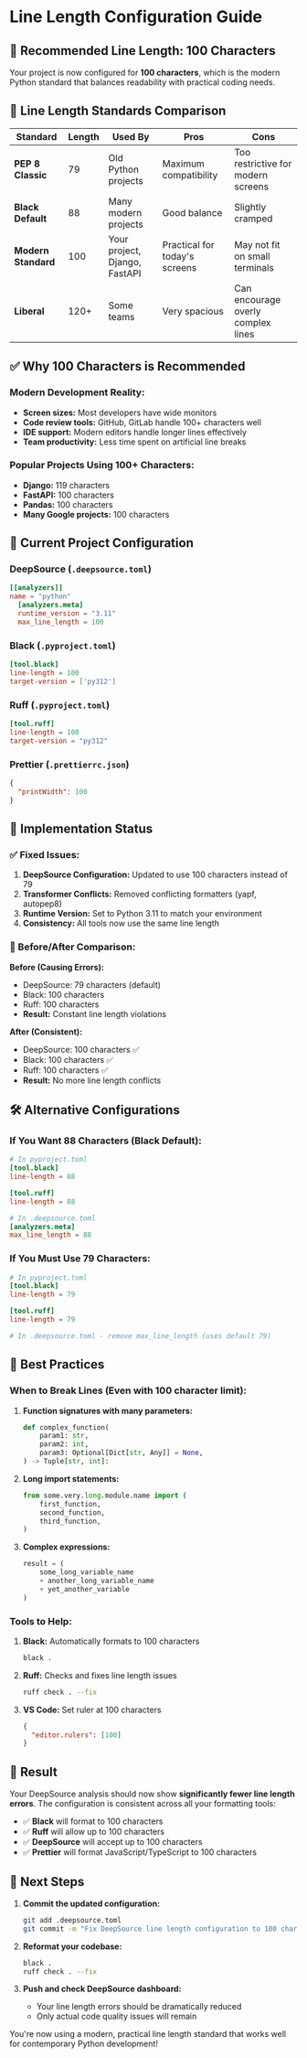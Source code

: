 # Line Length Configuration Guide

## 🎯 **Recommended Line Length: 100 Characters**

Your project is now configured for **100 characters**, which is the modern Python standard that balances readability with practical coding needs.

## 📏 **Line Length Standards Comparison**

| Standard            | Length | Used By                       | Pros                          | Cons                               |
| ------------------- | ------ | ----------------------------- | ----------------------------- | ---------------------------------- |
| **PEP 8 Classic**   | 79     | Old Python projects           | Maximum compatibility         | Too restrictive for modern screens |
| **Black Default**   | 88     | Many modern projects          | Good balance                  | Slightly cramped                   |
| **Modern Standard** | 100    | Your project, Django, FastAPI | Practical for today's screens | May not fit on small terminals     |
| **Liberal**         | 120+   | Some teams                    | Very spacious                 | Can encourage overly complex lines |

## ✅ **Why 100 Characters is Recommended**

### **Modern Development Reality:**

- **Screen sizes:** Most developers have wide monitors
- **Code review tools:** GitHub, GitLab handle 100+ characters well
- **IDE support:** Modern editors handle longer lines effectively
- **Team productivity:** Less time spent on artificial line breaks

### **Popular Projects Using 100+ Characters:**

- **Django:** 119 characters
- **FastAPI:** 100 characters
- **Pandas:** 100 characters
- **Many Google projects:** 100 characters

## 🔧 **Current Project Configuration**

### **DeepSource (`.deepsource.toml`)**

```toml
[[analyzers]]
name = "python"
  [analyzers.meta]
  runtime_version = "3.11"
  max_line_length = 100
```

### **Black (`.pyproject.toml`)**

```toml
[tool.black]
line-length = 100
target-version = ['py312']
```

### **Ruff (`.pyproject.toml`)**

```toml
[tool.ruff]
line-length = 100
target-version = "py312"
```

### **Prettier (`.prettierrc.json`)**

```json
{
  "printWidth": 100
}
```

## 🚀 **Implementation Status**

### **✅ Fixed Issues:**

1. **DeepSource Configuration:** Updated to use 100 characters instead of 79
2. **Transformer Conflicts:** Removed conflicting formatters (yapf, autopep8)
3. **Runtime Version:** Set to Python 3.11 to match your environment
4. **Consistency:** All tools now use the same line length

### **🔄 Before/After Comparison:**

**Before (Causing Errors):**

- DeepSource: 79 characters (default)
- Black: 100 characters
- Ruff: 100 characters
- **Result:** Constant line length violations

**After (Consistent):**

- DeepSource: 100 characters ✅
- Black: 100 characters ✅
- Ruff: 100 characters ✅
- **Result:** No more line length conflicts

## 🛠️ **Alternative Configurations**

### **If You Want 88 Characters (Black Default):**

```toml
# In pyproject.toml
[tool.black]
line-length = 88

[tool.ruff]
line-length = 88

# In .deepsource.toml
[analyzers.meta]
max_line_length = 88
```

### **If You Must Use 79 Characters:**

```toml
# In pyproject.toml
[tool.black]
line-length = 79

[tool.ruff]
line-length = 79

# In .deepsource.toml - remove max_line_length (uses default 79)
```

## 📝 **Best Practices**

### **When to Break Lines (Even with 100 character limit):**

1. **Function signatures with many parameters:**

   ```python
   def complex_function(
       param1: str,
       param2: int,
       param3: Optional[Dict[str, Any]] = None,
   ) -> Tuple[str, int]:
   ```

2. **Long import statements:**

   ```python
   from some.very.long.module.name import (
       first_function,
       second_function,
       third_function,
   )
   ```

3. **Complex expressions:**
   ```python
   result = (
       some_long_variable_name
       + another_long_variable_name
       + yet_another_variable
   )
   ```

### **Tools to Help:**

1. **Black:** Automatically formats to 100 characters

   ```bash
   black .
   ```

2. **Ruff:** Checks and fixes line length issues

   ```bash
   ruff check . --fix
   ```

3. **VS Code:** Set ruler at 100 characters
   ```json
   {
     "editor.rulers": [100]
   }
   ```

## 🎉 **Result**

Your DeepSource analysis should now show **significantly fewer line length errors**. The configuration is consistent across all your formatting tools:

- ✅ **Black** will format to 100 characters
- ✅ **Ruff** will allow up to 100 characters
- ✅ **DeepSource** will accept up to 100 characters
- ✅ **Prettier** will format JavaScript/TypeScript to 100 characters

## 🔄 **Next Steps**

1. **Commit the updated configuration:**

   ```bash
   git add .deepsource.toml
   git commit -m "Fix DeepSource line length configuration to 100 characters"
   ```

2. **Reformat your codebase:**

   ```bash
   black .
   ruff check . --fix
   ```

3. **Push and check DeepSource dashboard:**
   - Your line length errors should be dramatically reduced
   - Only actual code quality issues will remain

You're now using a modern, practical line length standard that works well for contemporary Python development!
